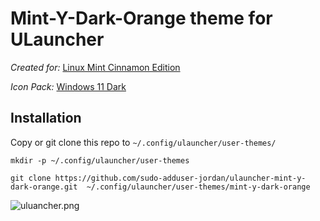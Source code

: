 # Mint-Y-Dark-Orange theme for ULauncher

_Created for:_ [Linux Mint Cinnamon Edition](https://www.linuxmint.com/download.php)

_Icon Pack:_ [Windows 11 Dark ](https://www.cinnamon-look.org/p/2106379/)

## Installation

Copy or git clone this repo to `~/.config/ulauncher/user-themes/`

```
mkdir -p ~/.config/ulauncher/user-themes
```

```
git clone https://github.com/sudo-adduser-jordan/ulauncher-mint-y-dark-orange.git  ~/.config/ulauncher/user-themes/mint-y-dark-orange
```
![uluancher.png](https://github.com/sudo-adduser-jordan/ulauncher-mint-y-dark-orange/blob/main/ulauncher.png)
